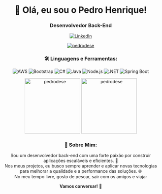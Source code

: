 <h1 align="center">👋 Olá, eu sou o Pedro Henrique!</h1>
<h3 align="center">Desenvolvedor Back-End</h3>

<p align="center">
  <a href="https://www.linkedin.com/in/pedro-henrique-da-silva-pereira/">
    <img src="https://img.shields.io/badge/-LinkedIn-%230077B5.svg?&style=for-the-badge&logo=linkedin&logoColor=white" alt="LinkedIn">
  </a>
</p>

<p align="center">
  <a href="#" target="_blank">
    <img src="https://komarev.com/ghpvc/?username=pedrodese&label=Profile%20views&color=0e75b6&style=flat" alt="pedrodese" />
  </a>
</p>

<h3 align="center">🛠️ Linguagens e Ferramentas:</h3>
<p align="center">
  <!-- Badges com gradientes e animações para cada tecnologia -->
  <img src="https://img.shields.io/badge/AWS-20232A.svg?&style=for-the-badge&logo=amazon-aws&logoColor=FF9900&labelColor=000000&color=gradient" alt="AWS"/>
  <img src="https://img.shields.io/badge/Bootstrap-563D7C?style=for-the-badge&logo=bootstrap&logoColor=white" alt="Bootstrap"/>
  <img src="https://img.shields.io/badge/C%23-5C2D91.svg?&style=for-the-badge&logo=c-sharp&logoColor=white" alt="C#"/>
  <img src="https://img.shields.io/badge/Java-007396?style=for-the-badge&logo=java&logoColor=white" alt="Java"/>
  <img src="https://img.shields.io/badge/Node.js-43853D?style=for-the-badge&logo=node.js&logoColor=white" alt="Node.js"/>
  <img src="https://img.shields.io/badge/.NET-512BD4?style=for-the-badge&logo=dotnet&logoColor=white" alt=".NET"/>
  <img src="https://img.shields.io/badge/Spring_Boot-6DB33F?style=for-the-badge&logo=spring-boot&logoColor=white" alt="Spring Boot"/>
  <!-- Adicione mais badges conforme necessário -->
</p>

<p align="center">
  <img height="180em" src="https://github-readme-stats.vercel.app/api/top-langs?username=pedrodese&show_icons=true&locale=en&layout=compact" alt="pedrodese" />
  <img height="180em" src="https://github-readme-stats.vercel.app/api?username=pedrodese&show_icons=true&locale=en" alt="pedrodese" />
</p>

<h3 align="center">📖 Sobre Mim:</h3>
<p align="center">
  Sou um desenvolvedor back-end com uma forte paixão por construir aplicações escaláveis e eficientes. 🚀<br>
  Nos meus projetos, eu busco sempre aprender e aplicar novas tecnologias para melhorar a qualidade e a performance das soluções. 🌐<br>
  No meu tempo livre, gosto de pescar, sair com os amigos e viajar <br>
</p>

<p align="center">
  <b>Vamos conversar!</b> 💬
</p>
